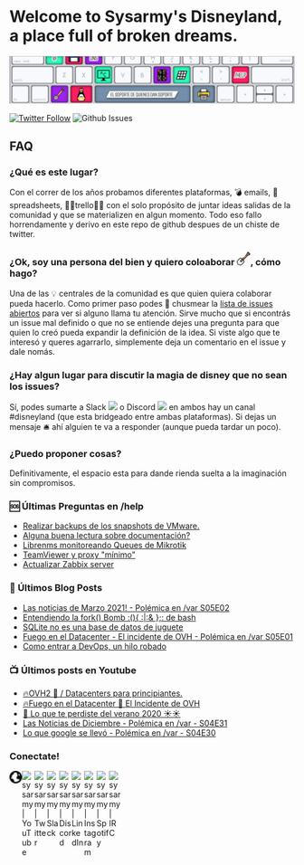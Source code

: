 # Welcome to Sysarmy's Disneyland, a place full of broken dreams.
<img src="https://raw.githubusercontent.com/edux/disneyland/master/misc/images/banner_sysarmy.png">

[![Twitter Follow](https://img.shields.io/twitter/follow/sysarmy?color=1DA1F2&logo=twitter&style=for-the-badge)](https://twitter.com/intent/follow?original_referer=https%3A%2F%2Fgithub.com%2Fsysarmy&screen_name=sysarmy)
![Github Issues](https://img.shields.io/github/issues/sysarmy/disneyland?label=geniales%20ideas%20Pendientes&style=for-the-badge&logoWitdh=50) 

## FAQ

### ¿Qué es este lugar?

Con el correr de los años probamos diferentes plataformas, 💣 emails, 💩 spreadsheets, 💩💩trello💩💩 con el solo propósito de juntar ideas salidas de la comunidad y que se materializen en algun momento. Todo eso fallo horrendamente y derivo en este repo de github despues de un chiste de twitter. 

### ¿Ok, soy una persona del bien y quiero coloaborar <img src="https://raw.githubusercontent.com/edux/disneyland/master/misc/images/shovel.png" width="24">, cómo hago?


Una de las 💡 centrales de la comunidad es que quien quiera colaborar pueda hacerlo. Como primer paso podes 🔎 chusmear la [lista de issues abiertos](https://github.com/sysarmy/disneyland/issues) para ver si alguno llama tu atención. Sirve mucho que si encontrás un issue mal definido o que no se entiende dejes una pregunta para que quien lo creó pueda expandir la definición de la idea. Si viste algo que te interesó y queres agarrarlo, simplemente deja un comentario en el issue y dale nomás.

### ¿Hay algun lugar para discutir la magia de disney que no sean los issues?

Sí, podes sumarte a Slack [<img width="15px" src="https://cdn.jsdelivr.net/npm/simple-icons@v3/icons/slack.svg" />][slack]
 o Discord [<img width="15px" src="https://cdn.jsdelivr.net/npm/simple-icons@v3/icons/discord.svg" />][discord] en ambos hay un canal #disneyland (que esta bridgeado entre ambas plataformas). Si dejas un mensaje 🛎️ ahí alguien te va a responder (aunque pueda tardar un poco).

### ¿Puedo proponer cosas?

Definitivamente, el espacio esta para dande rienda suelta a la imaginación sin compromisos.

### 🆘 Últimas Preguntas en /help

<!-- HELP:START -->
- [Realizar backups de los snapshots de VMware.](https://help.sysarmy.com/discussion/4829/realizar-backups-de-los-snapshots-de-vmware)
- [Alguna buena lectura sobre documentación?](https://help.sysarmy.com/discussion/4828/alguna-buena-lectura-sobre-documentacion)
- [Librenms monitoreando Queues de Mikrotik](https://help.sysarmy.com/discussion/4826/librenms-monitoreando-queues-de-mikrotik)
- [TeamViewer y proxy "mínimo"](https://help.sysarmy.com/discussion/4824/teamviewer-y-proxy-minimo)
- [Actualizar Zabbix server](https://help.sysarmy.com/discussion/4823/actualizar-zabbix-server)
<!-- HELP:END -->

### 📕 Últimos Blog Posts

<!-- BLOG-POST-LIST:START -->
- [Las noticias de Marzo 2021! - Polémica en /var S05E02](https://sysarmy.com/blog/posts/polemicaenvar-s05e02/)
- [Entendiendo la fork() Bomb :(){ :|:& };: de bash](https://sysarmy.com/blog/posts/entendiendo-la-fork-bomb-de-bash/)
- [SQLite no es una base de datos de juguete](https://sysarmy.com/blog/posts/sqlite-no-es-una-base-de-datos-de-juguete/)
- [Fuego en el Datacenter - El incidente de OVH - Polémica en /var S05E01](https://sysarmy.com/blog/posts/polemicaenvar-s05e01-ovh-fire/)
- [Como entrar a DevOps, un hilo robado](https://sysarmy.com/blog/posts/202103-iniciarse-en-devops/)
<!-- BLOG-POST-LIST:END -->

### 📺 Últimos posts en Youtube

<!-- YOUTUBE:START -->
- [🔥OVH2 🚒 / Datacenters para principiantes.](https://www.youtube.com/watch?v=AjpR6-6ccZw)
- [🔥Fuego en el Datacenter 🚒 El Incidente de OVH](https://www.youtube.com/watch?v=PQU_4tNPhcM)
- [📰 Lo que te perdiste del verano 2020 ☀️☀️](https://www.youtube.com/watch?v=VnVz6L4RXuw)
- [Las Noticias de Diciembre - Polémica en /var - S04E31](https://www.youtube.com/watch?v=XkpGfkxLu00)
- [Lo que google se llevó - Polémica en /var - S04E30](https://www.youtube.com/watch?v=wF9Yni8LKJk)
<!-- YOUTUBE:END -->

### Conectate!

[<img align="left" alt="sysarmy" width="22px" src="https://raw.githubusercontent.com/iconic/open-iconic/master/svg/globe.svg" />][website]
[<img align="left" alt="sysarmy | YouTube" width="22px" src="https://cdn.jsdelivr.net/npm/simple-icons@v3/icons/youtube.svg" />][youtube]
[<img align="left" alt="sysarmy | Twitter" width="22px" src="https://cdn.jsdelivr.net/npm/simple-icons@v3/icons/twitter.svg" />][twitter]
[<img align="left" alt="sysarmy | Slack" width="22px" src="https://cdn.jsdelivr.net/npm/simple-icons@v3/icons/slack.svg" />][slack]
[<img align="left" alt="sysarmy | Discord" width="22px" src="https://cdn.jsdelivr.net/npm/simple-icons@v3/icons/discord.svg" />][discord]
[<img align="left" alt="sysarmy | LinkedIn" width="22px" src="https://cdn.jsdelivr.net/npm/simple-icons@v3/icons/linkedin.svg" />][linkedin]
[<img align="left" alt="sysarmy | Instagram" width="22px" src="https://cdn.jsdelivr.net/npm/simple-icons@v3/icons/instagram.svg" />][instagram]
[<img align="left" alt="sysarmy | Spotify" width="22px" src="https://cdn.jsdelivr.net/npm/simple-icons@v3/icons/spotify.svg" />][spotify]
[<img align="left" alt="sysarmy | IRC" width="22px" src="https://cdn.jsdelivr.net/npm/simple-icons@v3/icons/wechat.svg" />][irc]


[website]: https://sysarmy.com
[slack]: https://sysar.my/slack
[discord]: https://sysar.my/discord 
[blog]: https://sysarmy.com/blog
[twitter]: https://twitter.com/sysarmy
[youtube]: https://youtube.com/sysarmyar
[spotify]: https://sysar.my/spotify
[instagram]: https://www.instagram.com/sysarmy/
[linkedin]: https://www.linkedin.com/groups/4736196
[irc]: https://webchat.freenode.net/?channels=#sysarmy
[icons]: https://simpleicons.org
